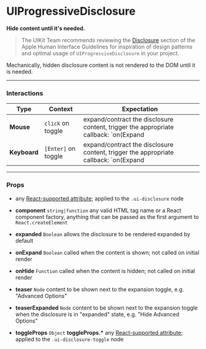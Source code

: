 # UIProgressiveDisclosure
__Hide content until it's needed.__

> The UIKit Team recommends reviewing the [Disclosure](https://developer.apple.com/library/mac/documentation/UserExperience/Conceptual/OSXHIGuidelines/ControlsButtons.html#//apple_ref/doc/uid/20000957-CH48-SW12) section of the Apple Human Interface Guidelines for inspiration of design patterns and optimal usage of `UIProgressiveDisclosure` in your project.

Mechanically, hidden disclosure content is not rendered to the DOM until it is needed.

---

### Interactions

Type | Context | Expectation
---- | ------- | -----------
__Mouse__ | `click` on toggle | expand/contract the disclosure content, trigger the appropriate callback: `on(Expand|Hide)`
__Keyboard__ | `[Enter]` on toggle | expand/contract the disclosure content, trigger the appropriate callback: `on(Expand|Hide)`

---

### Props

- any [React-supported attribute](https://facebook.github.io/react/docs/tags-and-attributes.html#html-attributes); applied to the `.ui-disclosure` node

- __component__ `string|function`
  any valid HTML tag name or a React component factory, anything that can be passed as the first argument to `React.createElement`

- __expanded__ `Boolean`
  allows the disclosure to be rendered expanded by default

- __onExpand__ `Boolean`
  called when the content is shown; not called on initial render

- __onHide__ `Function`
  called when the content is hidden; not called on initial render

- __teaser__ `Node`
  content to be shown next to the expansion toggle, e.g. "Advanced Options"

- __teaserExpanded__ `Node`
  content to be shown next to the expansion toggle when the disclosure is in "expanded" state, e.g. "Hide Advanced Options"

- __toggleProps__ `Object`
  __toggleProps.*__
  any [React-supported attribute](https://facebook.github.io/react/docs/tags-and-attributes.html#html-attributes); applied to the `.ui-disclosure-toggle` node
